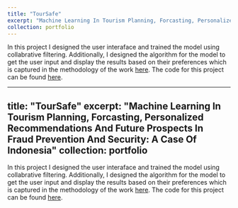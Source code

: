```yaml
---
title: "TourSafe"
excerpt: "Machine Learning In Tourism Planning, Forcasting, Personalized Recommendations And Future Prospects In Fraud Prevention And Security: A Case Of Indonesia"
collection: portfolio
---
```


In this project I designed the user interaface and trained the model using collabrative filtering. Additionally, I designed the algorithm for the model to get the user input and display the results based on their preferences which is captured in the methodology of the work [here](https://docs.google.com/document/d/1r9ufHXz6Vz5IHYDRJ2RYfthpLJWXLmRVtb-NHpBJF3U/edit?usp=sharing). The code for this project can be found [here](https://github.com/raphaelgogo/Tour_Safe.git).


---
title: "TourSafe"
excerpt: "Machine Learning In Tourism Planning, Forcasting, Personalized Recommendations And Future Prospects In Fraud Prevention And Security: A Case Of Indonesia"
collection: portfolio
---

In this project I designed the user interaface and trained the model using collabrative filtering. Additionally, I designed the algorithm for the model to get the user input and display the results based on their preferences which is captured in the methodology of the work [here](https://docs.google.com/document/d/1r9ufHXz6Vz5IHYDRJ2RYfthpLJWXLmRVtb-NHpBJF3U/edit?usp=sharing). The code for this project can be found [here](https://github.com/raphaelgogo/Tour_Safe.git).